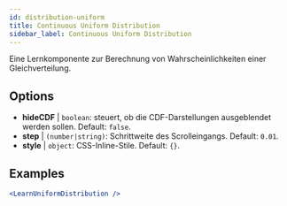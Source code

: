 ```yaml
---
id: distribution-uniform
title: Continuous Uniform Distribution
sidebar_label: Continuous Uniform Distribution
---
```


Eine Lernkomponente zur Berechnung von Wahrscheinlichkeiten einer Gleichverteilung.

## Options

* __hideCDF__ | `boolean`: steuert, ob die CDF-Darstellungen ausgeblendet werden sollen. Default: `false`.
* __step__ | `(number|string)`: Schrittweite des Scrolleingangs. Default: `0.01`.
* __style__ | `object`: CSS-Inline-Stile. Default: `{}`.


## Examples

```jsx live
<LearnUniformDistribution />
```

